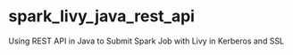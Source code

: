 # spark_livy_java_rest_api
Using REST API in Java to Submit Spark Job with Livy in Kerberos and SSL
